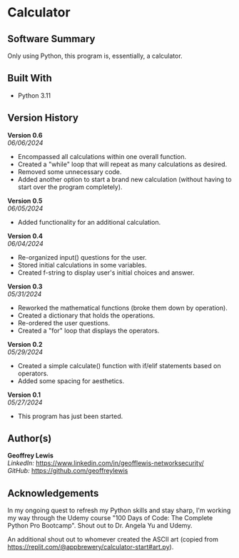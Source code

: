 # Calculator

## Software Summary

Only using Python, this program is, essentially, a calculator.

## Built With

* Python 3.11

## Version History 

**Version 0.6**  
*06/06/2024*  
* Encompassed all calculations within one overall function.
* Created a "while" loop that will repeat as many calculations as desired.
* Removed some unnecessary code.
* Added another option to start a brand new calculation (without having to start over the program completely).

**Version 0.5**  
*06/05/2024*  
* Added functionality for an additional calculation.

**Version 0.4**  
*06/04/2024*  
* Re-organized input() questions for the user.
* Stored initial calculations in some variables.
* Created f-string to display user's initial choices and answer.

**Version 0.3**  
*05/31/2024*  
* Reworked the mathematical functions (broke them down by operation).
* Created a dictionary that holds the operations.
* Re-ordered the user questions.
* Created a "for" loop that displays the operators.

**Version 0.2**  
*05/29/2024*  
* Created a simple calculate() function with if/elif statements based on operators.
* Added some spacing for aesthetics.

**Version 0.1**  
*05/27/2024*  
* This program has just been started.

## Author(s)

**Geoffrey Lewis**    
*LinkedIn:* https://www.linkedin.com/in/geofflewis-networksecurity/  
*GitHub:* https://github.com/geoffreylewis

## Acknowledgements

In my ongoing quest to refresh my Python skills and stay sharp, I'm working my way through the Udemy course "100 Days of Code: The Complete Python Pro Bootcamp".  Shout out to Dr. Angela Yu and Udemy.

An additional shout out to whomever created the ASCII art (copied from https://replit.com/@appbrewery/calculator-start#art.py).
